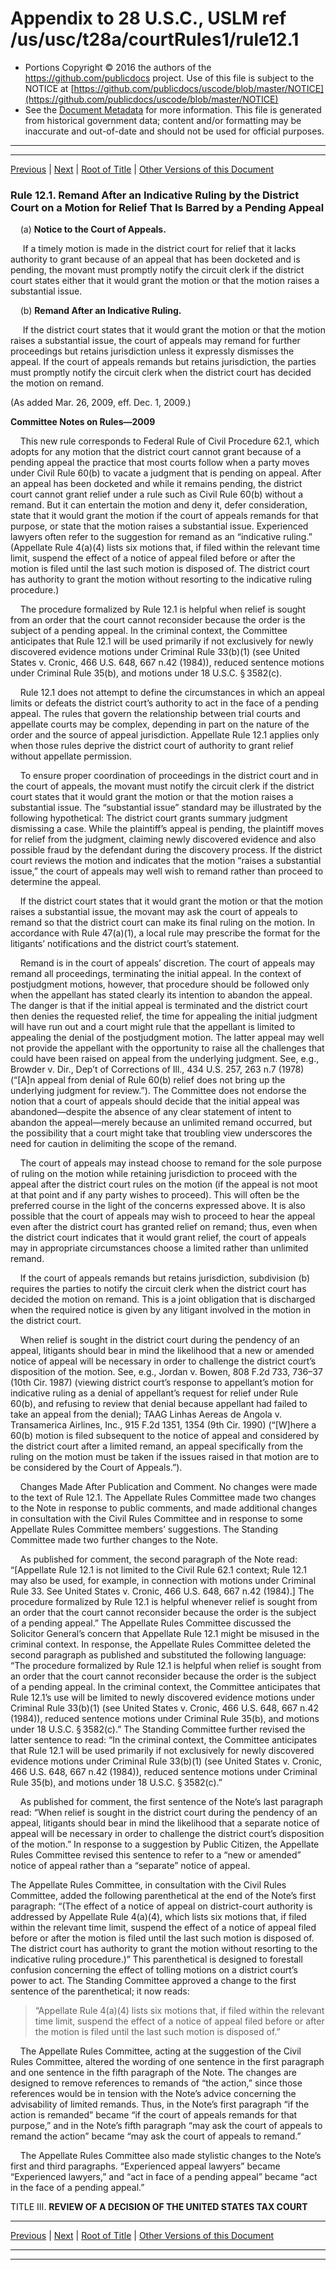 ---
---

# Appendix to 28 U.S.C., USLM ref /us/usc/t28a/courtRules1/rule12.1

* Portions Copyright © 2016 the authors of the https://github.com/publicdocs project.
  Use of this file is subject to the NOTICE at [https://github.com/publicdocs/uscode/blob/master/NOTICE](https://github.com/publicdocs/uscode/blob/master/NOTICE)
* See the [Document Metadata](././../../../..//README.md) for more information.
  This file is generated from historical government data; content and/or formatting may be inaccurate and out-of-date and should not be used for official purposes.

----------
----------

[Previous](./../../../..//us/usc/t28a/courtRules1/m__us_usc_t28a_courtRules1_rule12.md) | [Next](./../../../..//us/usc/t28a/courtRules1/m__us_usc_t28a_courtRules1_rule13.md) | [Root of Title](./../../../../) | [Other Versions of this Document](https://publicdocs.github.io/go/links?ns=uslm&ref=%2Fus%2Fusc%2Ft28a%2FcourtRules1%2Frule12.1)

### Rule 12.1. Remand After an Indicative Ruling by the District Court on a Motion for Relief That Is Barred by a Pending Appeal

    (a) __Notice to the Court of Appeals.__ 

     If a timely motion is made in the district court for relief that it lacks authority to grant because of an appeal that has been docketed and is pending, the movant must promptly notify the circuit clerk if the district court states either that it would grant the motion or that the motion raises a substantial issue.

    (b) __Remand After an Indicative Ruling.__ 

     If the district court states that it would grant the motion or that the motion raises a substantial issue, the court of appeals may remand for further proceedings but retains jurisdiction unless it expressly dismisses the appeal. If the court of appeals remands but retains jurisdiction, the parties must promptly notify the circuit clerk when the district court has decided the motion on remand.

(As added Mar. 26, 2009, eff. Dec. 1, 2009.)

 __Committee Notes on Rules—2009__ 

    This new rule corresponds to Federal Rule of Civil Procedure 62.1, which adopts for any motion that the district court cannot grant because of a pending appeal the practice that most courts follow when a party moves under Civil Rule 60(b) to vacate a judgment that is pending on appeal. After an appeal has been docketed and while it remains pending, the district court cannot grant relief under a rule such as Civil Rule 60(b) without a remand. But it can entertain the motion and deny it, defer consideration, state that it would grant the motion if the court of appeals remands for that purpose, or state that the motion raises a substantial issue. Experienced lawyers often refer to the suggestion for remand as an “indicative ruling.” (Appellate Rule 4(a)(4) lists six motions that, if filed within the relevant time limit, suspend the effect of a notice of appeal filed before or after the motion is filed until the last such motion is disposed of. The district court has authority to grant the motion without resorting to the indicative ruling procedure.)

    The procedure formalized by Rule 12.1 is helpful when relief is sought from an order that the court cannot reconsider because the order is the subject of a pending appeal. In the criminal context, the Committee anticipates that Rule 12.1 will be used primarily if not exclusively for newly discovered evidence motions under Criminal Rule 33(b)(1) (see United States v. Cronic, 466 U.S. 648, 667 n.42 (1984)), reduced sentence motions under Criminal Rule 35(b), and motions under 18 U.S.C. § 3582(c).

    Rule 12.1 does not attempt to define the circumstances in which an appeal limits or defeats the district court’s authority to act in the face of a pending appeal. The rules that govern the relationship between trial courts and appellate courts may be complex, depending in part on the nature of the order and the source of appeal jurisdiction. Appellate Rule 12.1 applies only when those rules deprive the district court of authority to grant relief without appellate permission.

    To ensure proper coordination of proceedings in the district court and in the court of appeals, the movant must notify the circuit clerk if the district court states that it would grant the motion or that the motion raises a substantial issue. The “substantial issue” standard may be illustrated by the following hypothetical: The district court grants summary judgment dismissing a case. While the plaintiff’s appeal is pending, the plaintiff moves for relief from the judgment, claiming newly discovered evidence and also possible fraud by the defendant during the discovery process. If the district court reviews the motion and indicates that the motion “raises a substantial issue,” the court of appeals may well wish to remand rather than proceed to determine the appeal.

    If the district court states that it would grant the motion or that the motion raises a substantial issue, the movant may ask the court of appeals to remand so that the district court can make its final ruling on the motion. In accordance with Rule 47(a)(1), a local rule may prescribe the format for the litigants’ notifications and the district court’s statement.

    Remand is in the court of appeals’ discretion. The court of appeals may remand all proceedings, terminating the initial appeal. In the context of postjudgment motions, however, that procedure should be followed only when the appellant has stated clearly its intention to abandon the appeal. The danger is that if the initial appeal is terminated and the district court then denies the requested relief, the time for appealing the initial judgment will have run out and a court might rule that the appellant is limited to appealing the denial of the postjudgment motion. The latter appeal may well not provide the appellant with the opportunity to raise all the challenges that could have been raised on appeal from the underlying judgment. See, e.g., Browder v. Dir., Dep’t of Corrections of Ill., 434 U.S. 257, 263 n.7 (1978) (“\[A\]n appeal from denial of Rule 60(b) relief does not bring up the underlying judgment for review.”). The Committee does not endorse the notion that a court of appeals should decide that the initial appeal was abandoned—despite the absence of any clear statement of intent to abandon the appeal—merely because an unlimited remand occurred, but the possibility that a court might take that troubling view underscores the need for caution in delimiting the scope of the remand.

    The court of appeals may instead choose to remand for the sole purpose of ruling on the motion while retaining jurisdiction to proceed with the appeal after the district court rules on the motion (if the appeal is not moot at that point and if any party wishes to proceed). This will often be the preferred course in the light of the concerns expressed above. It is also possible that the court of appeals may wish to proceed to hear the appeal even after the district court has granted relief on remand; thus, even when the district court indicates that it would grant relief, the court of appeals may in appropriate circumstances choose a limited rather than unlimited remand.

    If the court of appeals remands but retains jurisdiction, subdivision (b) requires the parties to notify the circuit clerk when the district court has decided the motion on remand. This is a joint obligation that is discharged when the required notice is given by any litigant involved in the motion in the district court.

    When relief is sought in the district court during the pendency of an appeal, litigants should bear in mind the likelihood that a new or amended notice of appeal will be necessary in order to challenge the district court’s disposition of the motion. See, e.g., Jordan v. Bowen, 808 F.2d 733, 736–37 (10th Cir. 1987) (viewing district court’s response to appellant’s motion for indicative ruling as a denial of appellant’s request for relief under Rule 60(b), and refusing to review that denial because appellant had failed to take an appeal from the denial); TAAG Linhas Aereas de Angola v. Transamerica Airlines, Inc., 915 F.2d 1351, 1354 (9th Cir. 1990) (“\[W\]here a 60(b) motion is filed subsequent to the notice of appeal and considered by the district court after a limited remand, an appeal specifically from the ruling on the motion must be taken if the issues raised in that motion are to be considered by the Court of Appeals.”).

    Changes Made After Publication and Comment. No changes were made to the text of Rule 12.1. The Appellate Rules Committee made two changes to the Note in response to public comments, and made additional changes in consultation with the Civil Rules Committee and in response to some Appellate Rules Committee members’ suggestions. The Standing Committee made two further changes to the Note.

    As published for comment, the second paragraph of the Note read: “\[Appellate Rule 12.1 is not limited to the Civil Rule 62.1 context; Rule 12.1 may also be used, for example, in connection with motions under Criminal Rule 33. See United States v. Cronic, 466 U.S. 648, 667 n.42 (1984).\] The procedure formalized by Rule 12.1 is helpful whenever relief is sought from an order that the court cannot reconsider because the order is the subject of a pending appeal.” The Appellate Rules Committee discussed the Solicitor General’s concern that Appellate Rule 12.1 might be misused in the criminal context. In response, the Appellate Rules Committee deleted the second paragraph as published and substituted the following language: “The procedure formalized by Rule 12.1 is helpful when relief is sought from an order that the court cannot reconsider because the order is the subject of a pending appeal. In the criminal context, the Committee anticipates that Rule 12.1’s use will be limited to newly discovered evidence motions under Criminal Rule 33(b)(1) (see United States v. Cronic, 466 U.S. 648, 667 n.42 (1984)), reduced sentence motions under Criminal Rule 35(b), and motions under 18 U.S.C. § 3582(c).” The Standing Committee further revised the latter sentence to read: “In the criminal context, the Committee anticipates that Rule 12.1 will be used primarily if not exclusively for newly discovered evidence motions under Criminal Rule 33(b)(1) (see United States v. Cronic, 466 U.S. 648, 667 n.42 (1984)), reduced sentence motions under Criminal Rule 35(b), and motions under 18 U.S.C. § 3582(c).”

    As published for comment, the first sentence of the Note’s last paragraph read: “When relief is sought in the district court during the pendency of an appeal, litigants should bear in mind the likelihood that a separate notice of appeal will be necessary in order to challenge the district court’s disposition of the motion.” In response to a suggestion by Public Citizen, the Appellate Rules Committee revised this sentence to refer to a “new or amended” notice of appeal rather than a “separate” notice of appeal.

The Appellate Rules Committee, in consultation with the Civil Rules Committee, added the following parenthetical at the end of the Note’s first paragraph: “(The effect of a notice of appeal on district-court authority is addressed by Appellate Rule 4(a)(4), which lists six motions that, if filed within the relevant time limit, suspend the effect of a notice of appeal filed before or after the motion is filed until the last such motion is disposed of. The district court has authority to grant the motion without resorting to the indicative ruling procedure.)” This parenthetical is designed to forestall confusion concerning the effect of tolling motions on a district court’s power to act. The Standing Committee approved a change to the first sentence of the parenthetical; it now reads: 

> “Appellate Rule 4(a)(4) lists six motions that, if filed within the relevant time limit, suspend the effect of a notice of appeal filed before or after the motion is filed until the last such motion is disposed of.”

    The Appellate Rules Committee, acting at the suggestion of the Civil Rules Committee, altered the wording of one sentence in the first paragraph and one sentence in the fifth paragraph of the Note. The changes are designed to remove references to remands of “the action,” since those references would be in tension with the Note’s advice concerning the advisability of limited remands. Thus, in the Note’s first paragraph “if the action is remanded” became “if the court of appeals remands for that purpose,” and in the Note’s fifth paragraph “may ask the court of appeals to remand the action” became “may ask the court of appeals to remand.”

    The Appellate Rules Committee also made stylistic changes to the Note’s first and third paragraphs. “Experienced appeal lawyers” became “Experienced lawyers,” and “act in face of a pending appeal” became “act in the face of a pending appeal.”

TITLE III. __REVIEW OF A DECISION OF THE UNITED STATES TAX COURT__ 

----------

[Previous](./../../../..//us/usc/t28a/courtRules1/m__us_usc_t28a_courtRules1_rule12.md) | [Next](./../../../..//us/usc/t28a/courtRules1/m__us_usc_t28a_courtRules1_rule13.md) | [Root of Title](./../../../../) | [Other Versions of this Document](https://publicdocs.github.io/go/links?ns=uslm&ref=%2Fus%2Fusc%2Ft28a%2FcourtRules1%2Frule12.1)

----------
----------



